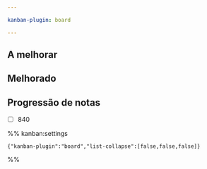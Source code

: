 ```yaml
---

kanban-plugin: board

---
```


## A melhorar



## Melhorado



## Progressão de notas

- [ ] 840




%% kanban:settings
```
{"kanban-plugin":"board","list-collapse":[false,false,false]}
```
%%
